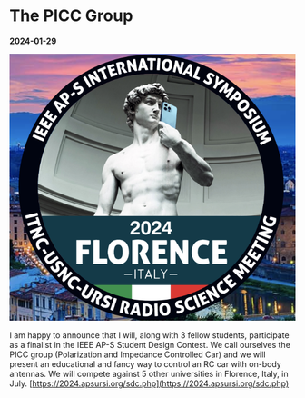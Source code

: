 # The PICC Group
**2024-01-29**

![PICC Group](blog_pics/apsursi.png)

I am happy to announce that I will, along with 3 fellow students, participate as a finalist in the IEEE AP-S Student Design Contest. We call ourselves the PICC group (Polarization and Impedance Controlled Car) and we will present an educational and fancy way to control an RC car with on-body antennas. We will compete against 5 other universities in Florence, Italy, in July. [https://2024.apsursi.org/sdc.php](https://2024.apsursi.org/sdc.php)
